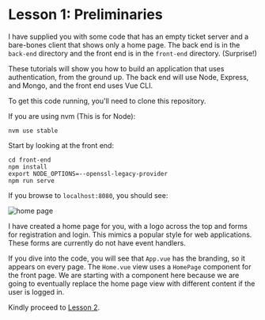 # Lesson 1: Preliminaries

I have supplied you with some code that has an empty ticket server and a bare-bones client that shows only a home page. The back end is in the `back-end` directory and the
front end is in the `front-end` directory. (Surprise!)

These tutorials will show you how to build an application that uses authentication,
from the ground up. The back end will use Node, Express, and Mongo, and the front
end uses Vue CLI.

To get this code running, you'll need to clone this repository.

If you are using nvm (This is for Node):

```
nvm use stable
```

Start by looking at the front end:

```
cd front-end
npm install
export NODE_OPTIONS=--openssl-legacy-provider
npm run serve
```

If you browse to `localhost:8080`, you should see:

![home page](/screenshots/home.png)

I have created a home page for you, with a logo across the top and forms for registration and login. This mimics a popular style for web applications. These forms are currently do not have event handlers.

If you dive into the code, you will see that `App.vue` has the branding, so it appears on every page. The `Home.vue` view uses a `HomePage` component for the front page. We are starting with a component here because we are going to eventually replace the home page view with different content if the user is logged in.

Kindly proceed to [Lesson 2](/tutorials/lesson2.md).
